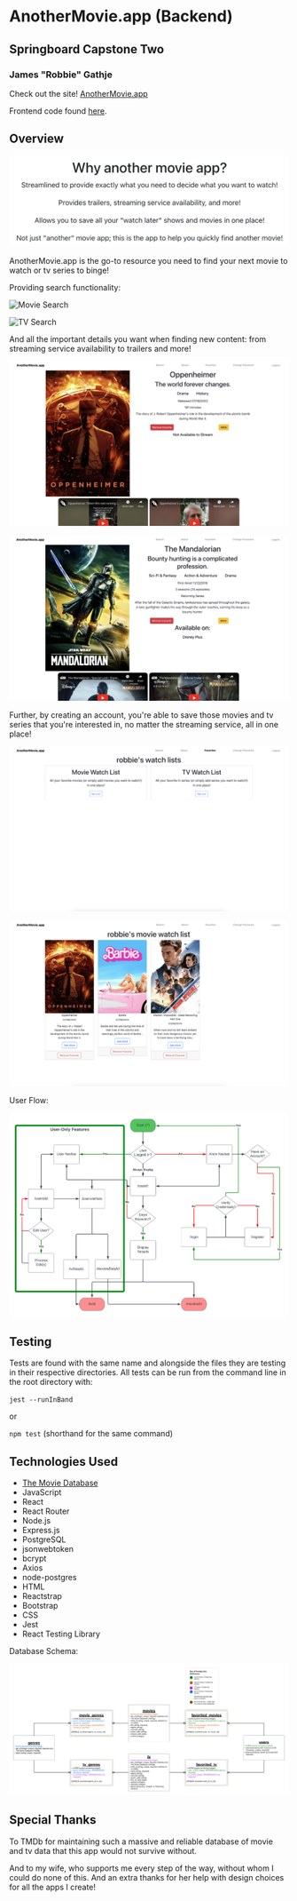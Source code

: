 # AnotherMovie.app (Backend)

## Springboard Capstone Two

### James "Robbie" Gathje

Check out the site! [AnotherMovie.app](https://anothermovie.app)

Frontend code found [here](https://github.com/robbiegathje/movie-database-frontend).

## Overview

![Site Welcome](docs/site_welcome.png)

AnotherMovie.app is the go-to resource you need to find your next movie to watch or tv series to binge!

Providing search functionality:

![Movie Search](docs/movie_search.png)

![TV Search](docs/tv_search.png)

And all the important details you want when finding new content: from streaming service availability to trailers and more!

![Movie Details](docs/movie_details.png)

![TV Details](docs/tv_details.png)

Further, by creating an account, you're able to save those movies and tv series that you're interested in, no matter the streaming service, all in one place!

![Personal Watch Lists](docs/favorite_lists.png)

![Favorites](docs/favorites.png)

User Flow:

![User Flow Diagram](docs/user_flow_diagram.png)

## Testing

Tests are found with the same name and alongside the files they are testing in their respective directories. All tests can be run from the command line in the root directory with:

`jest --runInBand`

or

`npm test` (shorthand for the same command)

## Technologies Used

* [The Movie Database](https://developer.themoviedb.org/docs)
* JavaScript
* React
* React Router
* Node.js
* Express.js
* PostgreSQL
* jsonwebtoken
* bcrypt
* Axios
* node-postgres
* HTML
* Reactstrap
* Bootstrap
* CSS
* Jest
* React Testing Library

Database Schema:

![Database Schema Diagram](docs/database_schema.png)

## Special Thanks

To TMDb for maintaining such a massive and reliable database of movie and tv data that this app would not survive without.

And to my wife, who supports me every step of the way, without whom I could do none of this. And an extra thanks for her help with design choices for all the apps I create!